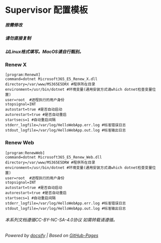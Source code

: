 # Supervisor 配置模板

##### 按需修改

##### 请勿直接复制

##### 以Linux格式填写。MacOS请自行甄别。

### Renew X

~~~
[program:RenewX]
command=dotnet Microsoft365_E5_Renew_X.dll
directory=/var/www/MS365E5DRX #程序所在目录
environment=/usr/bin/dotnet #环境变量(通用安装方式请which dotnet检查变量位置)
user=root  #进程执行的用户身份
stopsignal=INT
autostart=true #是否自动启动
autorestart=true #是否自动重启
startsecs=1 #自动重启间隔
stderr_logfile=/var/log/HelloWebApp.err.log #标准错误日志
stdout_logfile=/var/log/HelloWebApp.out.log #标准输出日志
~~~

### Renew Web

~~~
[program:RenewWeb]
command=dotnet Microsoft365_E5_Renew_Web.dll
directory=/var/www/MS365E5DRW #程序所在目录
environment=/usr/bin/dotnet #环境变量(通用安装方式请which dotnet检查变量位置)
user=root  #进程执行的用户身份
stopsignal=INT
autostart=true #是否自动启动
autorestart=true #是否自动重启
startsecs=1 #自动重启间隔
stderr_logfile=/var/log/HelloWebApp.err.log #标准错误日志
stdout_logfile=/var/log/HelloWebApp.out.log #标准输出日志
~~~


###### 本系列文档遵循CC-BY-NC-SA-4.0协议 如需转载请遵循。

###### Powered by [docsify](https://docsify.js.org/#/zh-cn/) | Based on [GitHub-Pages](https://github.com/leeskyler-top/Microsoft365-E5Developer-Renew-Web-Docs/)
